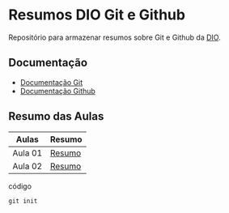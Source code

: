 
# Resumos DIO Git e Github

Repositório para armazenar resumos sobre Git e Github da
[DIO](https://www.dio.me/).

## Documentação
- [Documentação Git](https://git-scm.com/docs)
- [Documentação Github](https://docs.github.com/pt)

## Resumo das Aulas

| Aulas | Resumo |
|-------|--------|
| Aula 01 | [Resumo]() |
| Aula 02 | [Resumo]() |

código
```
git init
```
